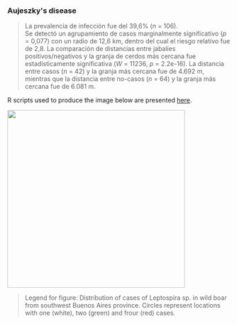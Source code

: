 ### Aujeszky's disease

> La prevalencia de infección fue del 39,6% (*n* = 106).   
Se detectó un agrupamiento de casos marginalmente significativo (*p* = 0,077) con un radio de 12,6 km, dentro del cual el riesgo relativo fue de 2,8. 
<space><space> La comparación de distancias entre jabalíes positivos/negativos y la granja de cerdos más cercana fue estadísticamente significativa (*W* = 11236, *p* = 2.2e-16). La distancia entre casos (*n* = 42) y la granja más cercana fue de 4.692 m, mientras que la distancia entre no-casos (*n* = 64) y la granja más cercana fue de 6.081 m. 

R scripts used to produce the image below are presented [here](./Leptospira.R).

<img src="https://user-images.githubusercontent.com/20196847/92311185-42e4b980-ef8b-11ea-90cb-cfd383df4b3e.jpg" width="400" img align="center">

>Legend for figure: Distribution of cases of Leptospira sp. in wild boar from southwest Buenos Aires province. Circles represent locations with one (white), two (green) and frour (red) cases.
